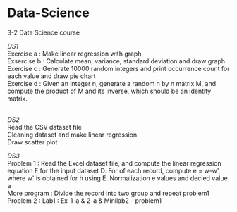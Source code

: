 # Data-Science
3-2 Data Science course

<em>DS1<br></em>
Exercise a : Make linear regression with graph<br>
Exsercise b : Calculate mean, variance, standard deviation and draw graph<br>
Exercise c : Generate 10000 random integers and print occurrence count for each value and draw pie chart<br>
Exercise d : Given an integer n, generate a random n by n matrix M, and compute the product of M and its inverse, which should be an identity matrix.<br><br>


<em>DS2<br></em>
Read the CSV dataset file<br>
Cleaning dataset and make linear regression<br>
Draw scatter plot

<em>DS3<br></em>
Problem 1 : Read the Excel dataset file, and compute the linear regression equation E for the input dataset D. For of each record, compute e = w-w', where w' is obtained for h using E. Normalization e values and decied value a <br>
More program : Divide the record into two group and repeat problem1<br>
Problem 2 : Lab1 : Ex-1-a & 2-a & Minilab2 - problem1
